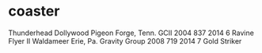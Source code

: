 # coaster
Thunderhead	Dollywood	Pigeon Forge, Tenn.	GCII	2004	837	2014
6	Ravine Flyer II	Waldameer	Erie, Pa.	Gravity Group	2008	719	2014
7	Gold Striker
